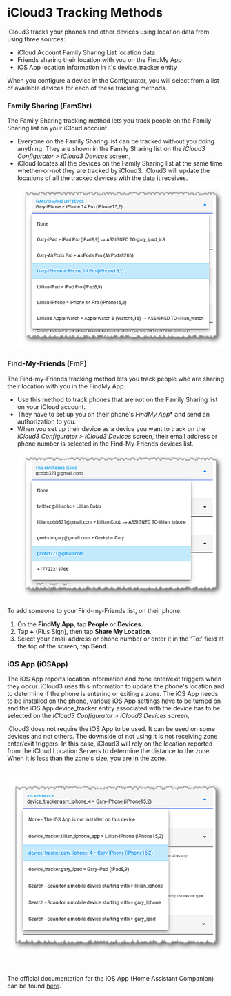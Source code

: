 # iCloud3 Tracking Methods

iCloud3 tracks your phones and other devices using location data from using three sources:

- iCloud Account Family Sharing List location data
- Friends sharing their location with you on the FindMy App
- iOS App location information in it's device_tracker entity

When you configure a device in the Configurator, you will select from a list of available devices for each of these tracking methods.

### Family Sharing (FamShr)

The Family Sharing tracking method lets you track people on the Family Sharing list on your iCloud account.

- Everyone on the Family Sharing list can be tracked without you doing anything. They are shown in the Family Sharing list on the *iCloud3 Configurator > iCloud3 Devices* screen,
- iCloud locates all the devices on the Family Sharing list at the same time whether-or-not they are tracked by iCloud3. iCloud3 will update the locations of all the tracked devices with the data it receives. ![](../images/cf-device-update-famshr.png) 



### Find-My-Friends (FmF)

The Find-my-Friends tracking method lets you track people who are sharing their location with you in the FindMy App.  

- Use this method to track phones that are not on the Family Sharing list on your iCloud account. 
- They have to set up you on their phone's  *FindMy App** and send an authorization to you.
- When you set up their device as a device you want to track on the  *iCloud3 Configurator > iCloud3 Devices* screen, their email address or phone number is selected in the Find-My-Friends devices list.       ![](../images/cf-device-update-fmf.png) 

To add someone to your Find-my-Friends list, on their phone:

1. On the **FindMy App**, tap **People** or **Devices**.
2. Tap **+** (Plus Sign), then tap **Share My Location**.
3. Select your email address or phone number or enter it in the 'To:' field at the top of the screen, tap **Send**.



### iOS App (iOSApp)

The iOS App reports location information and zone enter/exit triggers when they occur. iCloud3 uses this information to update the phone's location and to determine if the phone is entering or exiting a zone.  The iOS App needs to be installed on the phone, various iOS App settings have to be turned on and the iOS App device_tracker entity associated with the device has to be selected on the *iCloud3 Configurator > iCloud3 Devices* screen,

iCloud3 does not require the iOS App to be used. It can be used on some devices and not others. The downside of not using it is not receiving zone enter/exit triggers. In this case, iCloud3 will rely on the location reported from the iCloud Location Servers to determine the distance to the zone. When it is less than the zone's size, you are in the zone. 

​          ![](../images/cf-device-update-iosapp.png)		

​     

The official documentation for the iOS App (Home Assistant Companion) can be found [here](https://companion.home-assistant.io/).  
